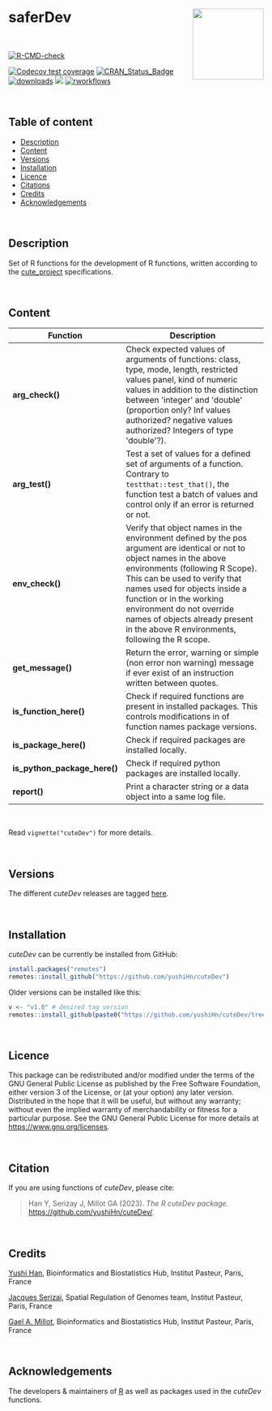 
# saferDev <a href="">[<img src="man/figures/logo.png" align="right" height="140" />](https://yushihn.github.io/cuteDev)</a>

<br />

<!-- badges: start -->

[![R-CMD-check](https://github.com/yushiHn/cuteDev/workflows/R-CMD-check/badge.svg)](https://github.com/yushiHn/cuteDev/actions)

[![Codecov test coverage](https://codecov.io/github/yushiHn/cuteDev/coverage.svg?branch=master)](https://app.codecov.io/github/yushiHn/cuteDev?branch=master)
[![CRAN_Status_Badge](https://www.r-pkg.org/badges/version/cuteDev)](https://cran.r-project.org/package=cuteDev)
[![downloads](https://cranlogs.r-pkg.org/badges/cuteDev)](https://www.rdocumentation.org/trends)
[![](https://img.shields.io/badge/license-GPL3.0-green.svg)](https://opensource.org/licenses/MITgpl-3-0)
[![rworkflows](https://github.com/yushiHn/cuteDev/actions/workflows/rworkflows.yml/badge.svg)](https://github.com/yushiHn/cuteDev/actions/workflows/rworkflows.yml)
<!-- badges: end -->

<br />

## Table of content

   - [Description](#description)
   - [Content](#content)
   - [Versions](#versions)
   - [Installation](#installation)
   - [Licence](#licence)
   - [Citations](#citations)
   - [Credits](#credits)
   - [Acknowledgements](#acknowledgements)

<br />

## Description

Set of R functions for the development of R functions, written according to the [cute_project](https://github.com/gael-millot/cute_project) specifications.

<br />

## Content

| Function | Description |
| --- | --- |
| **arg_check()** | Check expected values of arguments of functions: class, type, mode, length, restricted values panel, kind of numeric values in addition to the distinction between 'integer' and 'double' (proportion only? Inf values authorized? negative values authorized? Integers of type 'double'?). |
| **arg_test()** | Test a set of values for a defined set of arguments of a function. Contrary to `testthat::test_that()`, the function test a batch of values and control only if an error is returned or not. |
| **env_check()** | Verify that object names in the environment defined by the pos argument are identical or not to object names in the above environments (following R Scope). This can be used to verify that names used for objects inside a function or in the working environment do not override names of objects already present in the above R environments, following the R scope. |
| **get_message()** | Return the error, warning or simple (non error non warning) message if ever exist of an instruction written between quotes. |
| **is_function_here()** | Check if required functions are present in installed packages. This controls modifications in of function names package versions. |
| **is_package_here()** | Check if required packages are installed locally. |
| **is_python_package_here()** | Check if required python packages are installed locally. |
| **report()** | Print a character string or a data object into a same log file. |

<br />

Read `vignette("cuteDev")` for more details.

<br />

## Versions

The different *cuteDev* releases are tagged [here](https://github.com/yushiHn/cuteDev/tags).

<br />

## Installation

*cuteDev* can be currently be installed from GitHub:

```r
install.packages("remotes")
remotes::install_github("https://github.com/yushiHn/cuteDev")
```

Older versions can be installed like this:

```r
v <- "v1.0" # desired tag version
remotes::install_github(paste0("https://github.com/yushiHn/cuteDev/tree/", v))
```

<br />

## Licence

This package can be redistributed and/or modified under the terms of the GNU General Public License as published by the Free Software Foundation, either version 3 of the License, or (at your option) any later version.
Distributed in the hope that it will be useful, but without any warranty; without even the implied warranty of merchandability or fitness for a particular purpose.
See the GNU General Public License for more details at https://www.gnu.org/licenses.

<br />

## Citation

If you are using functions of *cuteDev*, please cite: 

> Han Y, Serizay J, Millot GA (2023). _The R cuteDev package_.
> <https://github.com/yushiHn/cuteDev/>.

<br />

## Credits

[Yushi Han](https://github.com/yushiHn/), Bioinformatics and Biostatistics Hub, Institut Pasteur, Paris, France

[Jacques Serizai](https://github.com/js2264), Spatial Regulation of Genomes team, Institut Pasteur, Paris, France

[Gael A. Millot](https://gitlab.pasteur.fr/gmillot), Bioinformatics and Biostatistics Hub, Institut Pasteur, Paris, France

<br />

## Acknowledgements

The developers & maintainers of [R](https://www.r-project.org/) as well as packages used in the *cuteDev* functions.


